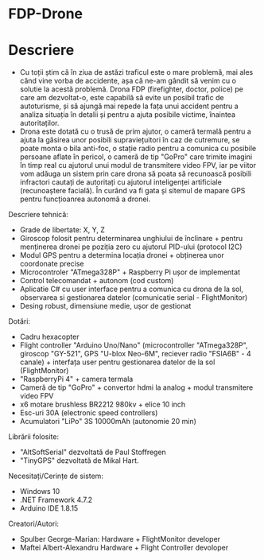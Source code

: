 # FDP-Drone

# Descriere
* Cu toții știm că în ziua de astăzi traficul este o mare problemă, mai ales când vine vorba de accidente, așa că ne-am gândit să venim cu o solutie la acestă problemă. Drona FDP (firefighter, doctor, police) pe care am dezvoltat-o, este capabilă să evite un posibil trafic de autoturisme, și să ajungă mai repede la fața unui accident pentru a analiza situația în detalii și pentru a ajuta posibile victime, înaintea autoritaților.
* Drona este dotată cu o trusă de prim ajutor, o cameră termală pentru a ajuta la găsirea unor posibili supraviețuitori în caz de cutremure, se poate monta o bila anti-foc, o stație radio pentru a comunica cu posibile persoane aflate în pericol, o cameră de tip "GoPro" care trimite imagini în timp real cu ajutorul unui modul de transmitere video FPV, iar pe viitor vom adăuga un sistem prin care drona să poata să recunoască posibili infractori cautați de autoritați cu ajutorul inteligenței artificiale (recunoaștere facială). În curând va fi gata și sitemul de mapare GPS pentru funcțioanrea autonomă a dronei.

Descriere tehnică:
* Grade de libertate: X, Y, Z
* Giroscop folosit pentru determinarea unghiului de înclinare + pentru menținerea dronei pe poziția zero cu ajutorul PID-ului (protocol I2C)
* Modul GPS pentru a determina locația dronei + obținerea unor coordonate precise
* Microcontroler "ATmega328P" + Raspberry Pi ușor de implementat
* Control telecomandat + autonom (cod custom)
* Aplicatie C# cu user interface pentru a comunica cu drona de la sol, observarea si gestionarea datelor (comunicatie serial - FlightMonitor)
* Desing robust, dimensiune medie, ușor de gestionat

Dotări:
* Cadru hexacopter
* Flight controller "Arduino Uno/Nano" (microcontroller "ATmega328P", giroscop "GY-521", GPS "U-blox Neo-6M", reciever radio "FSIA6B" - 4 canale) + interfața user pentru gestionarea datelor de la sol (FlightMonitor)
* "RaspberryPi 4" + camera termala
* Cameră de tip "GoPro" + convertor hdmi la analog + modul transmitere video FPV
* x6 motare brushless BR2212 980kv + elice 10 inch
* Esc-uri 30A (electronic speed controllers)
* Acumulatori "LiPo" 3S 10000mAh (autonomie 20 min)

Librării folosite:
* "AltSoftSerial" dezvoltată de Paul Stoffregen
* "TinyGPS" dezvoltată de Mikal Hart.

Necesitați/Cerințe de sistem:
* Windows 10
* .NET Framework 4.7.2
* Arduino IDE 1.8.15

Creatori/Autori:
* Spulber George-Marian: Hardware + FlightMonitor developer
* Maftei Albert-Alexandru Hardware + Flight Controller devoloper